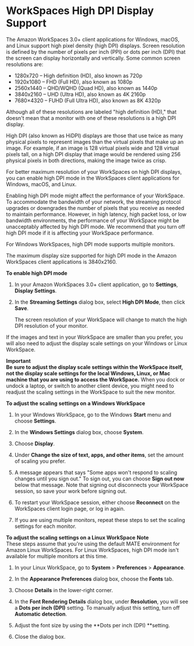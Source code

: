 # WorkSpaces High DPI Display Support<a name="high_dpi_support"></a>

The Amazon WorkSpaces 3\.0\+ client applications for Windows, macOS, and Linux support high pixel density \(high DPI\) displays\. Screen resolution is defined by the number of pixels per inch \(PPI\) or dots per inch \(DPI\) that the screen can display horizontally and vertically\. Some common screen resolutions are:
+ 1280x720 – High definition \(HD\), also known as 720p
+ 1920x1080 – FHD \(Full HD\), also known as 1080p
+ 2560x1440 – QHD/WQHD \(Quad HD\), also known as 1440p
+ 3840x2160 – UHD \(Ultra HD\), also known as 4K 2160p
+ 7680×4320 – FUHD \(Full Ultra HD\), also known as 8K 4320p

Although all of these resolutions are labeled "high definition \(HD\)," that doesn't mean that a monitor with one of these resolutions is a high DPI display\.

High DPI \(also known as HiDPI\) displays are those that use twice as many physical pixels to represent images than the virtual pixels that make up an image\. For example, if an image is 128 virtual pixels wide and 128 virtual pixels tall, on a high DPI display that image would be rendered using 256 physical pixels in both directions, making the image twice as crisp\.

For better maximum resolution of your WorkSpaces on high DPI displays, you can enable high DPI mode in the WorkSpaces client applications for Windows, macOS, and Linux\.

Enabling high DPI mode might affect the performance of your WorkSpace\. To accommodate the bandwidth of your network, the streaming protocol upgrades or downgrades the number of pixels that you receive as needed to maintain performance\. However, in high latency, high packet loss, or low bandwidth environments, the performance of your WorkSpace might be unacceptably affected by high DPI mode\. We recommend that you turn off high DPI mode if it is affecting your WorkSpace performance\.

For Windows WorkSpaces, high DPI mode supports multiple monitors\.

The maximum display size supported for high DPI mode in the Amazon WorkSpaces client applications is 3840x2160\.

**To enable high DPI mode**

1. In your Amazon WorkSpaces 3\.0\+ client application, go to **Settings**, **Display Settings**\. 

1. In the **Streaming Settings** dialog box, select **High DPI Mode**, then click **Save**\.

   The screen resolution of your WorkSpace will change to match the high DPI resolution of your monitor\.

If the images and text in your WorkSpace are smaller than you prefer, you will also need to adjust the display scale settings on your Windows or Linux WorkSpace\.

**Important**  
**Be sure to adjust the display scale settings within the WorkSpace itself, not the display scale settings for the local Windows, Linux, or Mac machine that you are using to access the WorkSpace\.**
When you dock or undock a laptop, or switch to another client device, you might need to readjust the scaling settings in the WorkSpace to suit the new monitor\.

**To adjust the scaling settings on a Windows WorkSpace**

1. In your Windows WorkSpace, go to the Windows **Start** menu and choose **Settings**\.

1. In the **Windows Settings** dialog box, choose **System**\.

1. Choose **Display**\.

1. Under **Change the size of text, apps, and other items**, set the amount of scaling you prefer\.

1. A message appears that says "Some apps won't respond to scaling changes until you sign out\." To sign out, you can choose **Sign out now** below that message\. Note that signing out disconnects your WorkSpace session, so save your work before signing out\.

1. To restart your WorkSpace session, either choose **Reconnect** on the WorkSpaces client login page, or log in again\.

1. If you are using multiple monitors, repeat these steps to set the scaling settings for each monitor\.

**To adjust the scaling settings on a Linux WorkSpace**
**Note**  
These steps assume that you're using the default MATE environment for Amazon Linux WorkSpaces\.
For Linux WorkSpaces, high DPI mode isn't available for multiple monitors at this time\.

1. In your Linux WorkSpace, go to **System** > **Preferences** > **Appearance**\.

1. In the **Appearance Preferences** dialog box, choose the **Fonts** tab\.

1. Choose **Details** in the lower\-right corner\.

1. In the **Font Rendering Details** dialog box, under **Resolution**, you will see a **Dots per inch \(DPI\)** setting\. To manually adjust this setting, turn off **Automatic detection**\.

1. Adjust the font size by using the **Dots per inch \(DPI\) **setting\.

1. Close the dialog box\.
